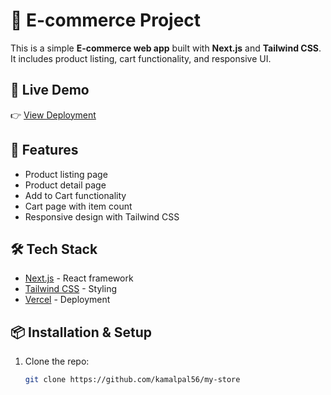# 🛒 E-commerce Project

This is a simple **E-commerce web app** built with **Next.js** and **Tailwind CSS**.  
It includes product listing, cart functionality, and responsive UI.


## 🚀 Live Demo
👉 [View Deployment](https://my-store-97q0z7qrr-kamals-projects-a63cd4fe.vercel.app)


## 📂 Features
- Product listing page
- Product detail page
- Add to Cart functionality
- Cart page with item count
- Responsive design with Tailwind CSS


## 🛠️ Tech Stack
- [Next.js](https://nextjs.org/) - React framework
- [Tailwind CSS](https://tailwindcss.com/) - Styling
- [Vercel](https://vercel.com/) - Deployment


## 📦 Installation & Setup

1. Clone the repo:
   ```bash
   git clone https://github.com/kamalpal56/my-store
